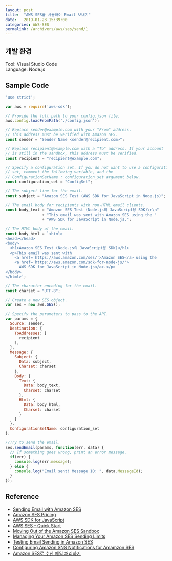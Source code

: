 ```yaml
---
layout: post
title:  "AWS SES를 사용하여 Email 보내기"
date:   2019-01-23 15:39:00
categories: AWS-SES
permalink: /archivers/aws/ses/send/1
---
```


## 개발 환경
Tool: Visual Studio Code  
Language: Node.js  


## Sample Code
```javascript
'use strict';

var aws = require('aws-sdk');

// Provide the full path to your config.json file. 
aws.config.loadFromPath('./config.json');

// Replace sender@example.com with your "From" address.
// This address must be verified with Amazon SES.
const sender = "Sender Name <sender@recipient.com>";

// Replace recipient@example.com with a "To" address. If your account 
// is still in the sandbox, this address must be verified.
const recipient = "recipient@example.com";

// Specify a configuration set. If you do not want to use a configuration
// set, comment the following variable, and the 
// ConfigurationSetName : configuration_set argument below.
const configuration_set = "ConfigSet";

// The subject line for the email.
const subject = "Amazon SES Test (AWS SDK for JavaScript in Node.js)";

// The email body for recipients with non-HTML email clients.
const body_text = "Amazon SES Test (Node.js의 JavaScript용 SDK)\r\n"
                + "This email was sent with Amazon SES using the "
                + "AWS SDK for JavaScript in Node.js.";
            
// The HTML body of the email.
const body_html = `<html>
<head></head>
<body>
  <h1>Amazon SES Test (Node.js의 JavaScript용 SDK)</h1>
  <p>This email was sent with
    <a href='https://aws.amazon.com/ses/'>Amazon SES</a> using the
    <a href='https://aws.amazon.com/sdk-for-node-js/'>
      AWS SDK for JavaScript in Node.js</a>.</p>
</body>
</html>`;

// The character encoding for the email.
const charset = "UTF-8";

// Create a new SES object. 
var ses = new aws.SES();

// Specify the parameters to pass to the API.
var params = { 
  Source: sender, 
  Destination: { 
    ToAddresses: [
      recipient 
    ],
  },
  Message: {
    Subject: {
      Data: subject,
      Charset: charset
    },
    Body: {
      Text: {
        Data: body_text,
        Charset: charset 
      },
      Html: {
        Data: body_html,
        Charset: charset
      }
    }
  },
  ConfigurationSetName: configuration_set
};

//Try to send the email.
ses.sendEmail(params, function(err, data) {
  // If something goes wrong, print an error message.
  if(err) {
    console.log(err.message);
  } else {
    console.log("Email sent! Message ID: ", data.MessageId);
  }
});
```



## Reference
* [Sending Email with Amazon SES](https://docs.aws.amazon.com/ko_kr/ses/latest/DeveloperGuide/sending-email.html)  
* [Amazon SES Pricing](https://aws.amazon.com/ko/ses/pricing/)
* [AWS SDK for JavaScript](https://docs.aws.amazon.com/AWSJavaScriptSDK/latest/AWS/SES.html)  
* [AWS SES - Quick Start](https://docs.aws.amazon.com/ko_kr/ses/latest/DeveloperGuide/quick-start.html)  
* [Moving Out of the Amazon SES Sandbox](https://docs.aws.amazon.com/ko_kr/ses/latest/DeveloperGuide/request-production-access.html)  
* [Managing Your Amazon SES Sending Limits](https://docs.aws.amazon.com/ko_kr/ses/latest/DeveloperGuide/manage-sending-limits.html)  
* [Testing Email Sending in Amazon SES](https://docs.aws.amazon.com/ko_kr/ses/latest/DeveloperGuide/mailbox-simulator.html)  
* [Configuring Amazon SNS Notifications for Amamzon SES](https://docs.aws.amazon.com/ko_kr/ses/latest/DeveloperGuide/configure-sns-notifications.html)  
* [Amazon SES로 수신 메일 처리하기](https://aws.amazon.com/ko/blogs/korea/new-receive-and-process-incoming-email-with-amazon-ses/)
